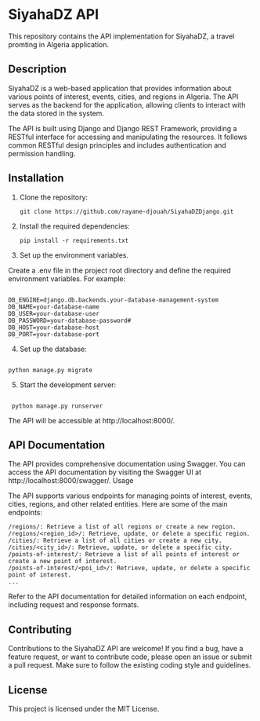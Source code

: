 # SiyahaDZ API

This repository contains the API implementation for SiyahaDZ, a travel promting in Algeria application.

## Description

SiyahaDZ is a web-based application that provides information about various points of interest, events, cities, and regions in Algeria. The API serves as the backend for the application, allowing clients to interact with the data stored in the system.

The API is built using Django and Django REST Framework, providing a RESTful interface for accessing and manipulating the resources. It follows common RESTful design principles and includes authentication and permission handling.

## Installation

1. Clone the repository:

   ```shell
   git clone https://github.com/rayane-djouah/SiyahaDZDjango.git

   ```

2. Install the required dependencies:

   ```shell
   pip install -r requirements.txt

   ```

3. Set up the environment variables.

Create a .env file in the project root directory and define the required environment variables. For example:

```plaintext

DB_ENGINE=django.db.backends.your-database-management-system
DB_NAME=your-database-name
DB_USER=your-database-user
DB_PASSWORD=your-database-password#
DB_HOST=your-database-host
DB_PORT=your-database-port
```

4. Set up the database:

```shell

python manage.py migrate

```

5. Start the development server:

```shell

 python manage.py runserver

```

The API will be accessible at http://localhost:8000/.

## API Documentation

The API provides comprehensive documentation using Swagger. You can access the API documentation by visiting the Swagger UI at http://localhost:8000/swagger/.
Usage

The API supports various endpoints for managing points of interest, events, cities, regions, and other related entities. Here are some of the main endpoints:

```plaintext
/regions/: Retrieve a list of all regions or create a new region.
/regions/<region_id>/: Retrieve, update, or delete a specific region.
/cities/: Retrieve a list of all cities or create a new city.
/cities/<city_id>/: Retrieve, update, or delete a specific city.
/points-of-interest/: Retrieve a list of all points of interest or create a new point of interest.
/points-of-interest/<poi_id>/: Retrieve, update, or delete a specific point of interest.
...
```

Refer to the API documentation for detailed information on each endpoint, including request and response formats.

## Contributing

Contributions to the SiyahaDZ API are welcome! If you find a bug, have a feature request, or want to contribute code, please open an issue or submit a pull request. Make sure to follow the existing coding style and guidelines.

## License

This project is licensed under the MIT License.
